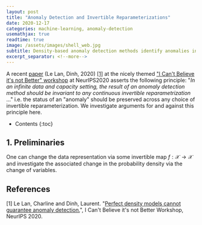 ```yaml
---
layout: post
title: "Anomaly Detection and Invertible Reparameterizations"
date: 2020-12-17
categories: machine-learning, anomaly-detection
usemathjax: true
readtime: true
image: /assets/images/shell_web.jpg
subtitle: Density-based anomaly detection methods identify anomalies in the data as points with low probability density under the learned model. However, an invertible reparameterization of the data can arbitrarily change the density levels of any point - should anomalous points in one representation retain this status in any other representation?
excerpt_separator: <!--more-->
---
```


A recent [paper](https://openreview.net/pdf?id=6rTxPcEL7-) (Le Lan, Dinh, 2020) [[1]](#1) at the nicely themed ["I Can't Believe it's not Better" workshop](https://i-cant-believe-its-not-better.github.io/) at NeurIPS2020 asserts the following principle: "_In an infinite data and capacity setting, the result of an anomaly detection method should be invariant to any continuous invertible reparametrization_ ..." i.e. the status of an "anomaly" should be preserved across any choice of invertible reparameterization. We investigate arguments for and against this principle here.<!--more-->

* Contents
{:toc}

## 1. Preliminaries
One can change the data representation via some invertible map $f: \mathcal{X} \rightarrow \mathcal{X}$ and investigate the associated change in the probability density via the change of variables. 


## References

<a id="1">[1]</a> 
Le Lan, Charline and Dinh, Laurent.
"[Perfect density models cannot guarantee anomaly detection.](https://openreview.net/pdf?id=6rTxPcEL7-)",
I Can't Believe it's not Better Workshop, NeurIPS 2020.

<!-- ![grass](/assets/images/grass_again.jpg) -->
